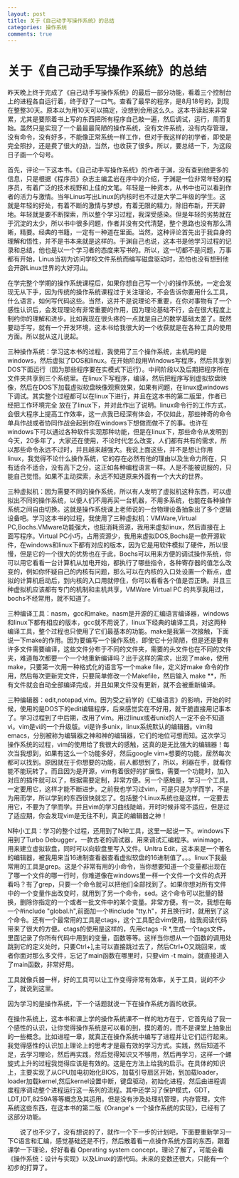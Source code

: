 ```yaml
---
layout: post
title: 关于《自己动手写操作系统》的总结
categories: 操作系统
comments: true
---
```


# 关于《自己动手写操作系统》的总结

昨天晚上终于完成了《自己动手写操作系统》的最后一部分功能，看着三个控制台上的进程各自运行着，终于舒了一口气。查看了最早的程序，是8月18号的，到现在整整30天。原本以为用10天可以搞定，没想到会用这么久。这本书读起来非常累，尤其是要照着书上写的东西把所有程序自己敲一遍，然后调试，运行，周而复始。虽然只是实现了一个最最最简陋的操作系统，没有文件系统，没有内存管理，没有命令，没有好多，不能像正常系统一样工作，但对于我这样的初学者，即使是完全照抄，还是费了很大的劲，当然，也收获了很多。所以，要总结一下，为这段日子画一个句号。

首先，评论一下这本书。《自己动手写操作系统》的作者于渊，没有查到他更多的信息，只是根据《程序员》杂志主编孟岩在序中的介绍，于渊是一位非常年轻的程序员，有着广泛的技术视野和上佳的文笔。年轻是一种资本，从书中也可以看到作者的活力与激情。当年Linus写出Linux的内核时也不过是大学二年级的学生。这就是年轻的好处，有着不断的激情与梦想，有着无限的精力，除旧布新，开天辟地。年轻就是要不断探索，所以整个学习过程，我深受感染。但是年轻的劣势就在于沉淀的太少，所以书中很多问题，作者并没有交代清楚，整个思路也没有那么清晰，精要。经典的书籍，一定有一种道在里面。当然，这种评论首先出于我自身的理解和悟性，并不是书本来就是这样的。于渊自己也说，这本书是他学习过程的记录和总结，他也是以一个学习者的态度来写书的。所以，这一切都不是问题，万事都有开始，Linus当初为访问学校文件系统而编写磁盘驱动时，恐怕也没有想到他会开辟Linux世界的大好河山。

在学完整个学期的操作系统课程后，如果你想自己写一个小的操作系统，一定会发现无从下手，因为传统的操作系统课程过于关注理论，不会告诉你要用什么工具，什么语言，如何写代码这些。当然，这并不是说理论不重要，在你对事物有了一个感性认识后，会发现理论有非常重要的作用，因为理论基础不行，会在很大程度上制约你的理解和进步。比如我现在很头疼的一点就是自己的数学基础太差了。既然要动手写，就有一个开发环境，这本书给我很大的一个收获就是在各种工具的使用方面。所以就从这儿说起。

三种操作系统：学习这本书的过程，我使用了三个操作系统，主机用的是windows，然后虚拟了DOS和linux。在开始阶段用Windows写程序，然后共享到DOS下面运行（因为那些程序要在实模式下运行）。中间阶段以及后期把程序所在文件夹共享到三个系统里。在linux下写程序，编译，然后把程序写到虚拟软盘映像，然后在DOS下加载虚拟软盘映像观察效果，如果有问题，在linux或windows下调试。其实整个过程都可以在linux下进行，并且在这本书的第二版里，作者已经把工作环境完全 放在了linux下，并对此作出了说明。linux命令行的工作方式，会很大程序上提高工作效率，这一点我已经深有体会，不仅如此，那些神奇的命令单兵作战或者协同作战会起到你在windows下想做而做不了的事。也许在windows下可以通过各种软件实现那种功能，但是在linux下，那些命令从发明到今天，20多年了，大家还在使用，不论时代怎么改变，人们都有共有的需求，所以那些命令永远不过时，并且越来越强大。我说上面这些，并不是想让你用linux，我觉得不论什么操作系统，它的存在必然有他的理由以及生命力所在，只有适合不适合，没有高下之分，这正如各种编程语言一样。人是不能被说服的，只能自己觉悟。如果不主动探索，永远不知道原来外面有一个大大的世界。

三种虚拟机：因为需要不同的操作系统，所以有人发明了虚拟机这种东西，可以虚拟出不同的操作系统，以便人们不用再买一台机器，不用多系统，也能在各种操作系统之间自由切换。这就是操作系统课上老师说的一台物理设备抽象出了多个逻辑设备吧。学习这本书的过程，我使用了三种虚拟机：VMWare,Virtual PC,Bochs.VMware功能强大，也挺消耗资源，我用来虚拟linux，然后直接在上面写程序。Virtual PC小巧，占用资源少，我用来虚拟DOS,Bochs是一款开源软件，在windows和linux下都有对应的版本，因为它是用软件模拟了硬件，所以很慢，但是它的一个很大的优势也在于此，Bochs可以用来方便的调试操作系统，你可以用它看看一台计算机从加电开始，都执行了哪些指令，各种寄存器的值怎么改变的，例如你怀疑自己的内核有问题，那么可以在内核的入口处设置一个断点，虚拟的计算机启动后，到内核的入口用就停住，你可以看看各个值是否正确。并且三种虚拟机应该都有专门的机制和主机共享，VMWare Virtual PC 的共享我用过，bochs不经常用，就不知道了。

三种编译工具：nasm，gcc和make。nasm是开源的汇编语言编译器，windows和linux下都有相应的版本，gcc就不用说了，linux下经典的编译工具，对这两种编译工具，整个过程也只使用了它们最基本的功能。make是我第一次接触，下面说一下make的作用。因为要编写一个操作系统，即使它十分简陋，但是还是要有许多文件需要编译，这些文件分布于不同的文件夹，需要的头文件也在不同的文件夹，难道每次都要一个一个地重新编译吗？出于这样的需求，出现了make，使用make，只要第一次用一种格式化的语言写一个make file，定义好make 命令的作用，然后每次更新完文件，只要简单修改一个Makefile，然后输入 make **，所有文件就会自动全部编译完成，并且如果文件没有更新，就不会被重新编译。

三种编辑器：edit,notepad,vim。因为受之前学的《汇编语言》的影响，开始的时候，使用的是DOS下的edit编辑程序，后来感觉实在不好用，就干脆直接用记事本了。学习过程到了中后期，改用了vim。用过linux或者unix的人一定不会不知道vi。vim是vi的一个升级版。vi是许多unix，linux系统默认的编辑器。vim和emacs，分别被称为编辑器之神和神的编辑器，它们的地位可想而知。这次学习操作系统的过程，vim的使用给了我很大的感触，这真的是无比强大的编辑器！每次当我想到，如果有这么一个功能多好，然后google vim+想要的功能，居然每次都可以找到。原因就在于你想要的功能，前人都想到了，所以，利器在手，就看你能不能玩转了。而且因为是开源，vim有着很好的扩展性，需要一个功能时，加入对应的插件就可以了，根据需要定制，非常方便。另一个感触是，学习一个工具，一定要用它，这样才能不断进步。之前我也学习过vim，可是只是为学而学，不是为用而学，所以学到的东西很快就忘了。包括整个Linux系统也是这样，一定要去用它，不要为了学而学。并且vim的学习曲线陡峭，开时时候非常不适应，但是过了适应期，你会发现vim是无往不利，真正的编辑器之神！

N种小工具：学习的整个过程，还用到了N种工具，这里一起说一下。windows下用到了Turbo Debugger，一款古老的调试器，用来调试汇编程序。winimage，用来建立虚拟软盘，同时可以向软盘里写入文件。Unltra Edit，这本来是一个著名的编辑器，被我用来当16进制查看器查看虚拟软盘的16进制值了。。。linux下我最常用的工具是grep。这是个非常有用的小命令，当你想要知道一个变量都出现在了哪一个文件的哪一行时，你难道像在windows里一样一个文件一个文件的点开看吗？有了grep，只要一个命令就可以把他们全部找到了。如果你想对所有文件中的一个变量作出改变时，就用到了另一个命令，sed。这个命令可以批量的替换，删除你指定的一个或者一批文件中的某个变量。非常方便。有一次，我想在每一个#include "global.h",前面加一个#include "tty.h"，并且换行时，就用到了这个命令。还有一个最常用的工具是ctags，这个工具配合vim使用，给我阅读代码带来了很大的方便。ctags的使用是这样的，先用ctags -R *,生成一个tags文件，里面记录了你所有代码中用到的变量，函数等等。这样当你想从一个函数的调用处跳到它的定义处时，只要Ctrl+],主可以直接跳过去了，然后Ctrl+O又跳回来，或者你面对那么多文件，忘记了main函数在哪里时，只要vim -t main，就直接进入了main函数，非常好用。

工具就像兵器一样，好的工具可以让工作变得非常有效率，关于工具，说的不少了，就说到这里。

因为学习的是操作系统，下一个话题就说一下在操作系统方面的收获。

在操作系统上，这本书和课上学的操作系统课不一样的地方在于，它首先给了我一个感性的认识，让你觉得操作系统是可以看的到，摸的着的，而不是课堂上抽象出的一些概念。比如进程一章，就真正在操作系统中编写了进程并让它们运行起来。我觉得感性的认识加上理论上的思考才是最有效的学习方式。实践，然后知道不足，去学习理论，然后再实践，然后觉得知识又不够用，然后再学习，这样一个螺旋式上升的过程我觉得应该是有效的。这是在方法上给我的启示。在具体的知识上，主要实现了从CPU加电初始化BIOS，加载引导扇区开始，到加载loader，loader加载kernel,然后kernel设置中断，键盘驱动，初始化进程，然后由进程调度程序调动整个进程运行这一系列的流程。其中还学习了保护模式，GDT，LDT,IDT,8259A等等概念及其运用。但是没有涉及处理机管理，内存管理，文件系统这些东西，在这本书的第二版《Orange's 一个操作系统的实现》，已经有了这部分功能。

　　说了也不少了，没有想说的了，就作一个下一步的计划吧，下面要重新学习一下C语言和汇编，感觉基础还是不行，然后散着看一点操作系统方面的东西，跟着课学一下理论，好好看看 Operating system concept，理论了解了，可能会看《操作系统：设计与实现》以及Linux的源代码。未来的变数还很大，只能有一个初步的打算了。
